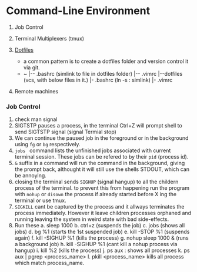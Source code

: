 # Command-Line Environment

1. Job Control
2. Terminal Multiplexers (tmux)
3. [Dotfiles](https://dotfiles.github.io/utilities/)

   - a common pattern is to create a dotfiles folder and version control it via git.
   - ~
     |-- .bashrc (simlink to file in dotfiles folder)
     |-- .vimrc
     |--dotfiles (vcs, with below files in it.)
     |- .bashrc (ln -s : simlink)
     |- .vimrc

4. Remote machines

### Job Control

1. check man signal
2. SIGTSTP pauses a process, in the terminal Ctrl+Z will prompt shell to send SIGTSTP signal (signal Termial stop)
3. We can continue the paused job in the foreground or in the background using `fg` or `bg` respectively.
4. `jobs ` command lists the unfinished jobs associated with current terminal session. These jobs can be refered to by their `pid` (process id).
5. `&` suffix in a command will run the command in the background, giving the prompt back, althought it will still use the shells STDOUT, which can be annoying.
6. closing the terminal sends `SIGHUP` (signal hangup) to all the childern process of the terminal. to prevent this from happening run the program with `nohup` or `disown` the process if already started before X ing the terminal or use tmux.
7. `SIGKILL` cant be captured by the process and it allways terminates the process immediately. However it leave children processes orphaned and running leaving the system in weird state with bad side-effects.
8. Run these
   a. sleep 1000
   b. ctrl+z (suspends the job)
   c. jobs (shows all jobs)
   d. bg %1 (starts the 1st suspended job)
   e. kill -STOP %1 (suspends again)
   f. kill -SIGHUP %1 (kills the process)
   g. nohup sleep 1000 & (runs a background job)
   h. kill -SIGHUP %1 (cant kill a nohup process via hangup)
   i. kill %2 (kills the process)
   j. ps aux : shows all processes
   k. ps aux | pgrep <process_name>
   l. pkill <process_name> kills all process which match process_name.
